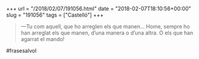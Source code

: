 +++
url = "/2018/02/07/191056.html"
date = "2018-02-07T18:10:56+00:00"
slug = "191056"
tags = ["Castelló"]
+++

> —Tu com aquell, que ho arreglen els que manen… Home, sempre ho han arreglat els que manen, d’una manera o d’una altra. O els que han agarrat el mando!

\#frasesalvol
